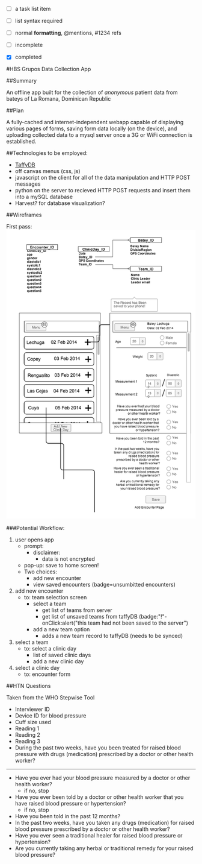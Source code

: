 - [ ] a task list item
- [ ] list syntax required
- [ ] normal **formatting**, @mentions, #1234 refs
- [ ] incomplete
- [x] completed



#HBS Grupos Data Collection App

##Summary

An offline app built for the collection of *anonymous* patient data from bateys of La Romana, Dominican Republic

##Plan

A fully-cached and internet-independent webapp capable of displaying various pages of forms, saving form data locally (on the device), and uploading collected data to a mysql server once a 3G or WiFi connection is established.

##Technologies to be employed:
- [TaffyDB](taffydb.com)
- off canvas menus (css, js)
- javascript on the client for all of the data manipulation and HTTP POST messages
- python on the server to recieved HTTP POST requests and insert them into a mySQL database
- Harvest? for database visualization?

##Wireframes

First pass:
![wireframe](htn_app_wireframe.png)

###Potential Workflow:
1. user opens app
	- prompt:
		- disclaimer:
			- data is not encrypted
	- pop-up: save to home screen!
	- Two choices:
		- add new encounter
		- view saved encounters (badge=unsumbitted encounters)
1. add new encounter
	- to: team selection screen
		- select a team
			- get list of teams from server 
			- get list of unsaved teams from taffyDB (badge:"!"- onClick:alert("this team had not been saved to the server")
		- add a new team option
			- adds a new team record to taffyDB (needs to be synced)
1. select a team
	- to: select a clinic day
		- list of saved clinic days
		- add a new clinic day
1. select a clinic day
	- to: encounter form	
	
##HTN Questions

Taken from the WHO Stepwise Tool

- Interviewer ID
- Device ID for blood pressure
- Cuff size used
- Reading 1
- Reading 2
- Reading 3
- During the past two weeks, have you been treated for raised blood pressure with drugs (medication) prescribed by a doctor or other health worker?

---

- Have you ever had your blood pressure measured by a doctor or other health worker?
	- if no, stop
- Have you ever been told by a doctor or other health worker that you have raised blood pressure or hypertension?
	- if no, stop
- Have you been told in the past 12 months?
- In the past two weeks, have you taken any drugs (medication) for raised blood pressure prescribed by a doctor or other health worker?
- Have you ever seen a traditional healer for raised blood pressure or hypertension?
- Are you currently taking any herbal or traditional remedy for your raised blood pressure?



